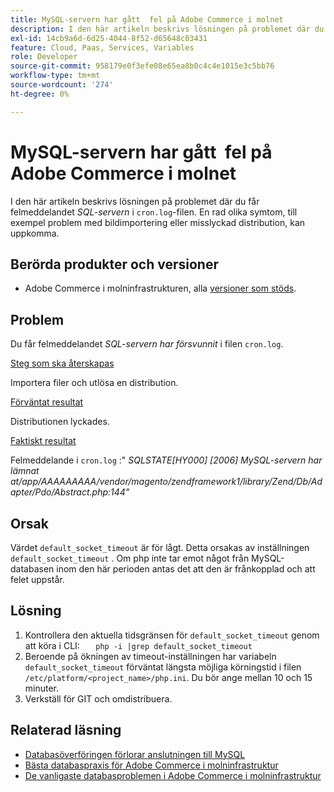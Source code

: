 ```yaml
---
title: MySQL-servern har gått ​ fel på Adobe Commerce i molnet
description: I den här artikeln beskrivs lösningen på problemet där du får felmeddelandet " *SQL-servern har försvunnit*" i filen "cron.log". En rad olika symtom, till exempel problem med bildimportering eller misslyckad distribution, kan uppkomma.
exl-id: 14cb9a6d-6d25-4044-8f52-d65648c03431
feature: Cloud, Paas, Services, Variables
role: Developer
source-git-commit: 958179e0f3efe08e65ea8b0c4c4e1015e3c5bb76
workflow-type: tm+mt
source-wordcount: '274'
ht-degree: 0%

---
```


# MySQL-servern har gått &#x200B; fel på Adobe Commerce i molnet

I den här artikeln beskrivs lösningen på problemet där du får felmeddelandet *SQL-servern* i `cron.log`-filen. En rad olika symtom, till exempel problem med bildimportering eller misslyckad distribution, kan uppkomma.

## Berörda produkter och versioner

* Adobe Commerce i molninfrastrukturen, alla [versioner som stöds](https://magento.com/sites/default/files/magento-software-lifecycle-policy.pdf).

## Problem

Du får felmeddelandet *SQL-servern har försvunnit* i filen `cron.log`.

<u>Steg som ska återskapas</u>

Importera filer och utlösa en distribution.

<u>Förväntat resultat</u>

Distributionen lyckades.

<u>Faktiskt resultat</u>

Felmeddelande i `cron.log` :&quot; *SQLSTATE\[HY000\] \[2006\] MySQL-servern har lämnat at/app/AAAAAAAAA/vendor/magento/zendframework1/library/Zend/Db/Adapter/Pdo/Abstract.php:144&quot;*

## Orsak

Värdet `default_socket_timeout` är för lågt. Detta orsakas av inställningen `default_socket_timeout` . Om php inte tar emot något från MySQL-databasen inom den här perioden antas det att den är frånkopplad och att felet uppstår.

## Lösning

1. Kontrollera den aktuella tidsgränsen för `default_socket_timeout` genom att köra i CLI:    ```    php -i |grep default_socket_timeout    ```
1. Beroende på ökningen av timeout-inställningen har variabeln `default_socket_timeout` förväntat längsta möjliga körningstid i filen `/etc/platform/<project_name>/php.ini`. Du bör ange mellan 10 och 15 minuter.
1. Verkställ för GIT och omdistribuera.

## Relaterad läsning

* [Databasöverföringen förlorar anslutningen till MySQL](/help/troubleshooting/database/database-upload-loses-connection-to-mysql.md)
* [Bästa databaspraxis för Adobe Commerce i molninfrastruktur](https://experienceleague.adobe.com/docs/commerce-operations/implementation-playbook/best-practices/planning/database-on-cloud.html?lang=sv-SE)
* [De vanligaste databasproblemen i Adobe Commerce i molninfrastruktur](https://experienceleague.adobe.com/docs/commerce-operations/implementation-playbook/best-practices/maintenance/resolve-database-performance-issues.html?lang=sv-SE)
